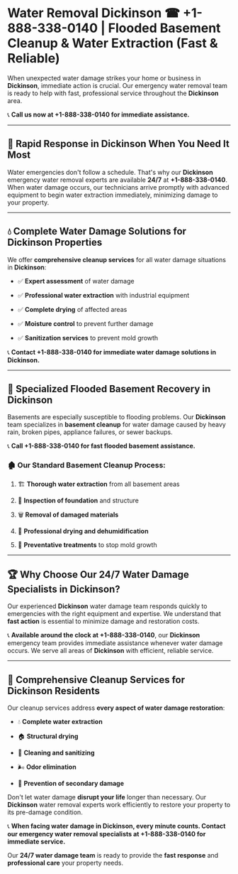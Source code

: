 # Water Removal Dickinson ☎ +1-888-338-0140 | Flooded Basement Cleanup & Water Extraction (Fast & Reliable)

When unexpected water damage strikes your home or business in **Dickinson**, immediate action is crucial. Our emergency water removal team is ready to help with fast, professional service throughout the **Dickinson** area. 

📞 **Call us now at +1-888-338-0140 for immediate assistance.**
---
## 🚀 Rapid Response in Dickinson When You Need It Most
Water emergencies don't follow a schedule. That's why our **Dickinson** emergency water removal experts are available **24/7** at **+1-888-338-0140**. When water damage occurs, our technicians arrive promptly with advanced equipment to begin water extraction immediately, minimizing damage to your property.
---
## 💧 Complete Water Damage Solutions for Dickinson Properties
We offer **comprehensive cleanup services** for all water damage situations in **Dickinson**:
- ✅ **Expert assessment** of water damage  
- ✅ **Professional water extraction** with industrial equipment  
- ✅ **Complete drying** of affected areas  
- ✅ **Moisture control** to prevent further damage  
- ✅ **Sanitization services** to prevent mold growth  
📞 **Contact +1-888-338-0140 for immediate water damage solutions in Dickinson.**
---
## 🌊 Specialized Flooded Basement Recovery in Dickinson
Basements are especially susceptible to flooding problems. Our **Dickinson** team specializes in **basement cleanup** for water damage caused by heavy rain, broken pipes, appliance failures, or sewer backups. 
📞 **Call +1-888-338-0140 for fast flooded basement assistance.**
### 🏚️ Our Standard Basement Cleanup Process:
1. 🏗️ **Thorough water extraction** from all basement areas  
2. 🔎 **Inspection of foundation** and structure  
3. 🗑️ **Removal of damaged materials**  
4. 💨 **Professional drying and dehumidification**  
5. 🚫 **Preventative treatments** to stop mold growth  
---
## 🏆 Why Choose Our 24/7 Water Damage Specialists in Dickinson?
Our experienced **Dickinson** water damage team responds quickly to emergencies with the right equipment and expertise. We understand that **fast action** is essential to minimize damage and restoration costs.
📞 **Available around the clock at +1-888-338-0140**, our **Dickinson** emergency team provides immediate assistance whenever water damage occurs. We serve all areas of **Dickinson** with efficient, reliable service.
---
## 🧹 Comprehensive Cleanup Services for Dickinson Residents
Our cleanup services address **every aspect of water damage restoration**:
- 💧 **Complete water extraction**  
- 🏠 **Structural drying**  
- 🧼 **Cleaning and sanitizing**  
- 🌬️ **Odor elimination**  
- 🚫 **Prevention of secondary damage**  
Don't let water damage **disrupt your life** longer than necessary. Our **Dickinson** water removal experts work efficiently to restore your property to its pre-damage condition.
📞 **When facing water damage in Dickinson, every minute counts. Contact our emergency water removal specialists at +1-888-338-0140 for immediate service.**
Our **24/7 water damage team** is ready to provide the **fast response** and **professional care** your property needs.
